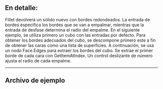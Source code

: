 ## En detalle:
Fillet devolverá un sólido nuevo con bordes redondeados. La entrada de bordes especifica los bordes que se van a empalmar, mientras que la entrada de desfase determina el radio del empalme. En el siguiente ejemplo, se utiliza primero un cubo con las entradas por defecto. Para obtener los bordes adecuados del cubo, se descompone primero este a fin de obtener las caras como una lista de superficies. A continuación, se usa un nodo Face.Edges para extraer los bordes del cubo. Se extrae el primer borde de cada cara con GetItemAtIndex. Un control deslizante de número ajusta el radio de cada empalme.
___
## Archivo de ejemplo



